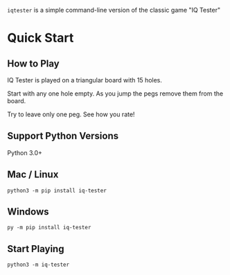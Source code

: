 `iqtester` is a simple command-line version of the classic game "IQ Tester"

# Quick Start

## How to Play

IQ Tester is played on a triangular board with 15 holes.

Start with any one hole empty. As you jump the pegs remove them from the board.

Try to leave only one peg. See how you rate!

## Support Python Versions

Python 3.0+

## Mac / Linux
```
python3 -m pip install iq-tester
```

## Windows
```
py -m pip install iq-tester
```

## Start Playing
```
python3 -m iq-tester
```